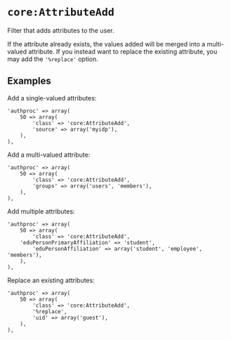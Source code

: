 `core:AttributeAdd`
===================

Filter that adds attributes to the user.

If the attribute already exists, the values added will be merged into a multi-valued attribute.
If you instead want to replace the existing attribute, you may add the `'%replace'` option.


Examples
--------

Add a single-valued attributes:

    'authproc' => array(
        50 => array(
            'class' => 'core:AttributeAdd',
            'source' => array('myidp'),
        ),
    ),

Add a multi-valued attribute:

    'authproc' => array(
        50 => array(
            'class' => 'core:AttributeAdd',
            'groups' => array('users', 'members'),
        ),
    ),

Add multiple attributes:

    'authproc' => array(
        50 => array(
            'class' => 'core:AttributeAdd',
	    'eduPersonPrimaryAffiliation' => 'student',
            'eduPersonAffiliation' => array('student', 'employee', 'members'),
        ),
    ),

Replace an existing attributes:

    'authproc' => array(
        50 => array(
            'class' => 'core:AttributeAdd',
            '%replace',
            'uid' => array('guest'),
        ),
    ),
